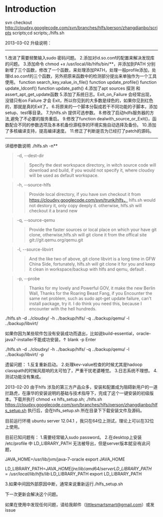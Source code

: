 # Introduction #
svn checkout http://cloudxy.googlecode.com/svn/branches/hlfs/person/zhangdianbo/scripts scripts;cd scripts;./hlfs.sh

2013-03-02
升级说明：

---

1.改进了需要频繁输入sudo 密码问题。
2.添加对ld.so.conf的配置来解决发现库的问题。
3.添加命令 chmod +x /usr/local/lib/hlfs/bin/**，并添加到PATH
分别新增了三个函数，修改了一个函数，来处理添加PATH，处理一般profile添加，处理ld.so.conf的三个函数，另外把原来函数中的检测部分提出来单独作为一个工具使用。
function search\_key\_value\_in\_file()
function update\_profile()
function update\_ldconf()
function update\_path()
4.添加了apt sources 探测 和assert\_apt\_get\_update函数
5.添加了系统日志。Exit\_on\_Failure 会经常出现，没错只有on Failure 才会 Exit，所以你见到的大多数是绿色的，如果你见到红色的，那就是真的Exit了。
6.将原来的一个脚本分裂成若干不同功能的子脚本，添加setup、test等目录。
7.为hlfs.sh 提供可选参数。
8.修改了启动hdfs服务器的方法,避免了不必要的服务重启。
9.修改了function dealwith\_source\_or\_Exit()，函数配合不同的参数选项及本本机备份源程序的环境实施自动选择及备份。
10.添加了多核编译支持，提高编译速度。
11.修正了判断是否为已经打了patch的源码。

---

详细参数说明
./hlfs.sh -n**

> -d, --dest-dir
> > Specify the dest workspace directory, in witch source code will
> > download and build, if you would not specify it, where
> > cloudxy will be used as default workspace.


> -h, --source-hlfs
> > Provide local directory, if you have svn checkout it from
> > https://cloudxy.googlecode.com/svn/trunk/hlfs， hlfs.sh
> > would not destory it, only copy deeply it.
> > otherwise, hlfs.sh will checkout it a brand new


> -q, --source-qemu
> > Provide the faster sources or local place on which your have
> > git clone, otherwise,hlfs.sh will git clone it from the offical
> > site  git://git.qemu.org/qemu.git


> -l, --source-libvirt
> > And the like two of above, git clone libvirt is a long time
> > in GFW China Side, fortunately, hlfs.sh will git clone it for
> > you and keep it clean in workspace/backup with hlfs and qemu,
> > default .


> -p, --probe
> > Thanks for my lovely and Powerful GOV, it make the new Berlin
> > Wall, Thanks for the Roaring Beast Fang, if you Encounter the
> > same net problem, such as sudo apt-get update failure, can't
> > install package, try it. I do think you need this, because I
> > encounter with the hell hundreds.

./hlfs.sh -d ../cloudxy/ -h ../backup/hlfs/ -q ../backup/qemu/ -l ../backup/libvirt/

如果你因为某些软件包没有安装成功而退出，比如说build-essential，oracle-java7-installer不能成功安装，↑ blank -p Enter

./hlfs.sh -d ../cloudxy/ -h ../backup/hlfs/ -q ../backup/qemu/ -l ../backup/libvirt/ -p

遗留问题：
1.反复重新启动。
2.处理kev-value检查的时候尤其是hadoop classpath的时候风扇响的太可怕了，严重干扰老婆睡觉。
3.日志系统不理想。
4.测试功能没有集成。





2013-02-20
由于hlfs 涉及的第三方产品众多，安装和配置成为阻碍新用户的一道拦路虎，在康华的安装说明的基础与技术指导下，完成了这个一键安装的初级版本。下载并执行 chmod +x hlfs\_setup.sh; ./hlfs.sh
https://cloudxy.googlecode.com/svn/branches/hlfs/person/zhangdianbo/hlfs_setup.sh
执行后，会在hlfs\_setup.sh 所在目录下下载安装文件及源码。

目前运行环境 ubuntu server 12.04.1 ，我只在64位上测试，理论上可以在32位上使用。

目前已知问题有：
1.需要经常输入sudo password。
2.在desktop上安装 /etc/profile 中 LD\_LIBRARY\_PATH 无法被导出，但是server版本就没i有此问题，

JAVA\_HOME=/usr/lib/jvm/java-7-oracle
export JAVA\_HOME

LD\_LIBRARY\_PATH=$JAVA\_HOME/jre/lib/amd64/server
LD\_LIBRARY\_PATH=/usr/local/lib/hlfs/lib:$LD\_LIBRARY\_PATH
export LD\_LIBRARY\_PATH

3.如果中间因外部原因中断，通常来说重新运行./hlfs\_setup.sh

下一次更新会解决这个问题。

如果在使用中发现任何问题，请给我邮件（littlesmartsmart@gmail.com）或发issue